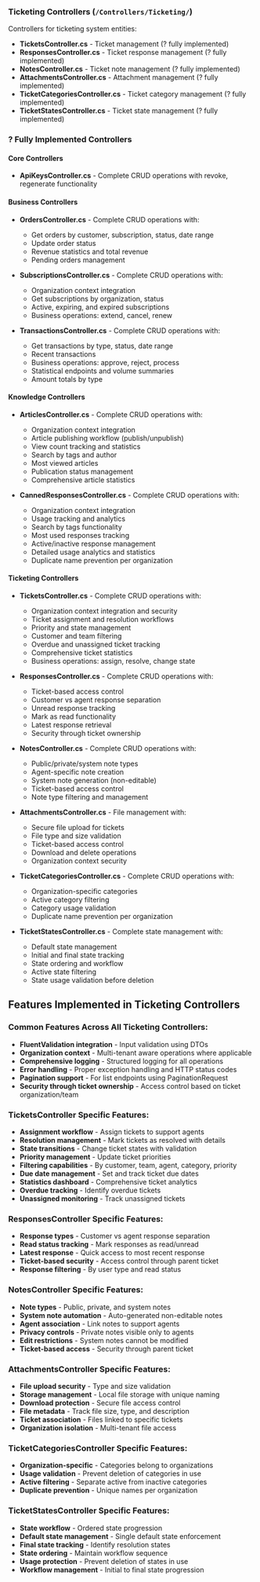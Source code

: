 ### Ticketing Controllers (`/Controllers/Ticketing/`)
Controllers for ticketing system entities:
- **TicketsController.cs** - Ticket management (? fully implemented)
- **ResponsesController.cs** - Ticket response management (? fully implemented)
- **NotesController.cs** - Ticket note management (? fully implemented)
- **AttachmentsController.cs** - Attachment management (? fully implemented)
- **TicketCategoriesController.cs** - Ticket category management (? fully implemented)
- **TicketStatesController.cs** - Ticket state management (? fully implemented)

### ? Fully Implemented Controllers

#### Core Controllers
- **ApiKeysController.cs** - Complete CRUD operations with revoke, regenerate functionality

#### Business Controllers
- **OrdersController.cs** - Complete CRUD operations with:
  - Get orders by customer, subscription, status, date range
  - Update order status
  - Revenue statistics and total revenue
  - Pending orders management
  
- **SubscriptionsController.cs** - Complete CRUD operations with:
  - Organization context integration
  - Get subscriptions by organization, status
  - Active, expiring, and expired subscriptions
  - Business operations: extend, cancel, renew
  
- **TransactionsController.cs** - Complete CRUD operations with:
  - Get transactions by type, status, date range
  - Recent transactions
  - Business operations: approve, reject, process
  - Statistical endpoints and volume summaries
  - Amount totals by type

#### Knowledge Controllers
- **ArticlesController.cs** - Complete CRUD operations with:
  - Organization context integration
  - Article publishing workflow (publish/unpublish)
  - View count tracking and statistics
  - Search by tags and author
  - Most viewed articles
  - Publication status management
  - Comprehensive article statistics
  
- **CannedResponsesController.cs** - Complete CRUD operations with:
  - Organization context integration
  - Usage tracking and analytics
  - Search by tags functionality
  - Most used responses tracking
  - Active/inactive response management
  - Detailed usage analytics and statistics
  - Duplicate name prevention per organization

#### Ticketing Controllers
- **TicketsController.cs** - Complete CRUD operations with:
  - Organization context integration and security
  - Ticket assignment and resolution workflows
  - Priority and state management
  - Customer and team filtering
  - Overdue and unassigned ticket tracking
  - Comprehensive ticket statistics
  - Business operations: assign, resolve, change state
  
- **ResponsesController.cs** - Complete CRUD operations with:
  - Ticket-based access control
  - Customer vs agent response separation
  - Unread response tracking
  - Mark as read functionality
  - Latest response retrieval
  - Security through ticket ownership
  
- **NotesController.cs** - Complete CRUD operations with:
  - Public/private/system note types
  - Agent-specific note creation
  - System note generation (non-editable)
  - Ticket-based access control
  - Note type filtering and management
  
- **AttachmentsController.cs** - File management with:
  - Secure file upload for tickets
  - File type and size validation
  - Ticket-based access control
  - Download and delete operations
  - Organization context security
  
- **TicketCategoriesController.cs** - Complete CRUD operations with:
  - Organization-specific categories
  - Active category filtering
  - Category usage validation
  - Duplicate name prevention per organization
  
- **TicketStatesController.cs** - Complete state management with:
  - Default state management
  - Initial and final state tracking
  - State ordering and workflow
  - Active state filtering
  - State usage validation before deletion

## Features Implemented in Ticketing Controllers

### Common Features Across All Ticketing Controllers:
- **FluentValidation integration** - Input validation using DTOs
- **Organization context** - Multi-tenant aware operations where applicable
- **Comprehensive logging** - Structured logging for all operations
- **Error handling** - Proper exception handling and HTTP status codes
- **Pagination support** - For list endpoints using PaginationRequest
- **Security through ticket ownership** - Access control based on ticket organization/team

### TicketsController Specific Features:
- **Assignment workflow** - Assign tickets to support agents
- **Resolution management** - Mark tickets as resolved with details
- **State transitions** - Change ticket states with validation
- **Priority management** - Update ticket priorities
- **Filtering capabilities** - By customer, team, agent, category, priority
- **Due date management** - Set and track ticket due dates
- **Statistics dashboard** - Comprehensive ticket analytics
- **Overdue tracking** - Identify overdue tickets
- **Unassigned monitoring** - Track unassigned tickets

### ResponsesController Specific Features:
- **Response types** - Customer vs agent response separation
- **Read status tracking** - Mark responses as read/unread
- **Latest response** - Quick access to most recent response
- **Ticket-based security** - Access control through parent ticket
- **Response filtering** - By user type and read status

### NotesController Specific Features:
- **Note types** - Public, private, and system notes
- **System note automation** - Auto-generated non-editable notes
- **Agent association** - Link notes to support agents
- **Privacy controls** - Private notes visible only to agents
- **Edit restrictions** - System notes cannot be modified
- **Ticket-based access** - Security through parent ticket

### AttachmentsController Specific Features:
- **File upload security** - Type and size validation
- **Storage management** - Local file storage with unique naming
- **Download protection** - Secure file access control
- **File metadata** - Track file size, type, and description
- **Ticket association** - Files linked to specific tickets
- **Organization isolation** - Multi-tenant file access

### TicketCategoriesController Specific Features:
- **Organization-specific** - Categories belong to organizations
- **Usage validation** - Prevent deletion of categories in use
- **Active filtering** - Separate active from inactive categories
- **Duplicate prevention** - Unique names per organization

### TicketStatesController Specific Features:
- **State workflow** - Ordered state progression
- **Default state management** - Single default state enforcement
- **Final state tracking** - Identify resolution states
- **State ordering** - Maintain workflow sequence
- **Usage protection** - Prevent deletion of states in use
- **Workflow management** - Initial to final state progression